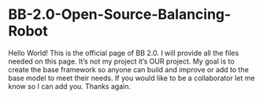 # BB-2.0-Open-Source-Balancing-Robot
Hello World! This is the official page of BB 2.0. I will provide all the files needed on this page. It’s not my project it’s OUR project. My goal is to create the base framework so anyone can build and improve or add to the base model to meet their needs. If you would like to be a collaborator let me know so I can add you. Thanks again.
